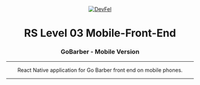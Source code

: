 <p align="center">
  <a href="https://devfel.com/" rel="noopener">
 <img  src="https://devfel.com/imgs/devfel-logo-01.JPG" alt="DevFel"></a>
</p>

<h1 align="center">RS Level 03 Mobile-Front-End</h1>
<h3 align="center">GoBarber - Mobile Version</h3>

---

<p align="center"> 
React Native application for Go Barber front end on mobile phones. </p>

---
